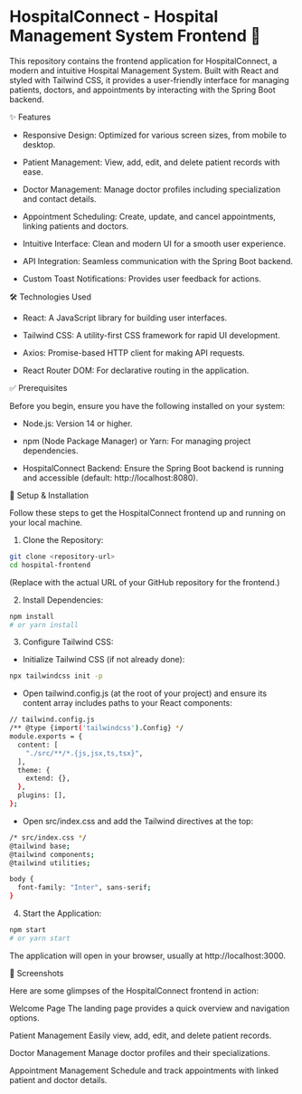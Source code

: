 # HospitalConnect - Hospital Management System Frontend 🏥

This repository contains the frontend application for HospitalConnect, a modern and intuitive Hospital Management System. Built with React and styled with Tailwind CSS, it provides a user-friendly interface for managing patients, doctors, and appointments by interacting with the Spring Boot backend.

✨ Features

* Responsive Design: Optimized for various screen sizes, from mobile to desktop.

* Patient Management: View, add, edit, and delete patient records with ease.

* Doctor Management: Manage doctor profiles including specialization and contact details.

* Appointment Scheduling: Create, update, and cancel appointments, linking patients and doctors.

* Intuitive Interface: Clean and modern UI for a smooth user experience.

* API Integration: Seamless communication with the Spring Boot backend.

* Custom Toast Notifications: Provides user feedback for actions.

🛠️ Technologies Used

* React: A JavaScript library for building user interfaces.

* Tailwind CSS: A utility-first CSS framework for rapid UI development.

* Axios: Promise-based HTTP client for making API requests.

* React Router DOM: For declarative routing in the application.

✅ Prerequisites

Before you begin, ensure you have the following installed on your system:

* Node.js: Version 14 or higher.

* npm (Node Package Manager) or Yarn: For managing project dependencies.

* HospitalConnect Backend: Ensure the Spring Boot backend is running and accessible (default: http://localhost:8080).

🚀 Setup & Installation

Follow these steps to get the HospitalConnect frontend up and running on your local machine.

1. Clone the Repository:

```bash
git clone <repository-url>
cd hospital-frontend
```

(Replace <repository-url> with the actual URL of your GitHub repository for the frontend.)

2. Install Dependencies:

```bash
npm install
# or yarn install
```

3. Configure Tailwind CSS:

* Initialize Tailwind CSS (if not already done):

```bash
npx tailwindcss init -p
```

* Open tailwind.config.js (at the root of your project) and ensure its content array includes paths to your React components:

```bash
// tailwind.config.js
/** @type {import('tailwindcss').Config} */
module.exports = {
  content: [
    "./src/**/*.{js,jsx,ts,tsx}",
  ],
  theme: {
    extend: {},
  },
  plugins: [],
};
```

* Open src/index.css and add the Tailwind directives at the top:

```bash
/* src/index.css */
@tailwind base;
@tailwind components;
@tailwind utilities;

body {
  font-family: "Inter", sans-serif;
}
```

4. Start the Application:

```bash
npm start
# or yarn start
```

The application will open in your browser, usually at http://localhost:3000.

📸 Screenshots

Here are some glimpses of the HospitalConnect frontend in action:

Welcome Page
The landing page provides a quick overview and navigation options.


Patient Management
Easily view, add, edit, and delete patient records.

Doctor Management
Manage doctor profiles and their specializations.

Appointment Management
Schedule and track appointments with linked patient and doctor details.



















